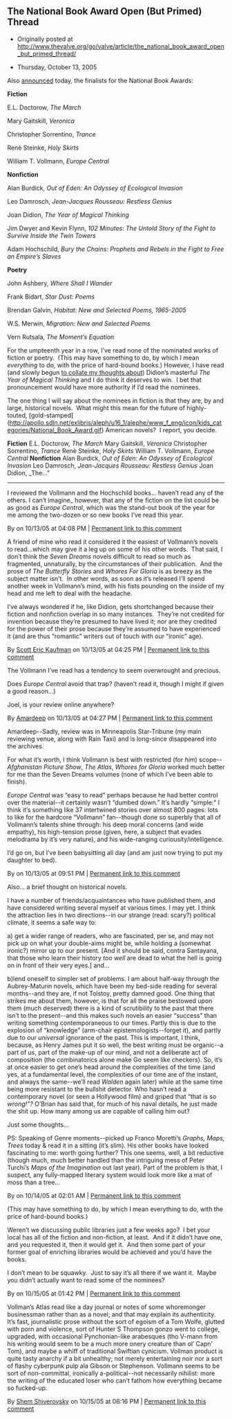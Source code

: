 ## The National Book Award Open (But Primed) Thread

 * Originally posted at http://www.thevalve.org/go/valve/article/the_national_book_award_open_but_primed_thread/

* Thursday, October 13, 2005 

Also [announced](http://www.nationalbook.org/nba2005_finalistlist.html) today, the finalists for the National Book Awards:

**Fiction**

E.L. Doctorow, _The March_ 

Mary Gaitskill, _Veronica_

Christopher Sorrentino, _Trance_

Renè Steinke, _Holy Skirts_

William T. Vollmann, _Europe Central_

**Nonfiction**

Alan Burdick, _Out of Eden: An Odyssey of Ecological Invasion_

Leo Damrosch, _Jean-Jacques Rousseau: Restless Genius_

Joan Didion, _The Year of Magical Thinking_

Jim Dwyer and Kevin Flynn, _102 Minutes: The Untold Story of the Fight to Survive Inside the Twin Towers_

Adam Hochschild, _Bury the Chains: Prophets and Rebels in the Fight to Free an Empire’s Slaves_ 

**Poetry**

John Ashbery, _Where Shall I Wander_

Frank Bidart, _Star Dust: Poems_

Brendan Galvin, _Habitat: New and Selected Poems, 1965-2005_

W.S. Merwin, _Migration: New and Selected Poems_

Vern Rutsala, _The Moment’s Equation_

For the umpteenth year in a row, I’ve read none of the nominated works of fiction or poetry.  (This may have something to do, by which I mean _everything_ to do, with the price of hard-bound books.)  However, I have read (and slowly begun [to collate my thoughts about](http://acephalous.typepad.com/acephalous/2005/10/aegri_somnia_i_.html)) Didion’s masterful _The Year of Magical Thinking_ and I do think it deserves to win.  I bet that pronouncement would have more authority if I’d read the nominees.

The one thing I will say about the nominees in fiction is that they are, by and large, historical novels.  What might this mean for the future of highly-touted, [gold-stamped] (http://apollo.sdln.net/exlibris/aleph/u16_1/alephe/www_f_eng/icon/kids_categories/National_Book_Award.gif) American novels?  I report, you decide.

**Fiction** E.L. Doctorow, _The March_ Mary Gaitskill, _Veronica_ Christopher Sorrentino, _Trance_ Renè Steinke, _Holy Skirts_ William T. Vollmann, _Europe Central_ **Nonfiction** Alan Burdick, _Out of Eden: An Odyssey of Ecological Invasion_ Leo Damrosch, _Jean-Jacques Rousseau: Restless Genius_ Joan Didion, _The…"

---

I reviewed the Vollmann and the Hochschild books… haven’t read any of the others. I can’t 
imagine_ however, that any of the fiction on the list could be as good as _Europe Central_, which was the stand-out book of the year for me among the two-dozen or so new books I’ve read this year.

By  on 10/13/05 at 04:08 PM | [Permanent link to this comment](http://www.thevalve.org/go/valve/article/the_national_book_award_open_but_primed_thread/#4739)
[]()

A friend of mine who read it considered it the easiest of Vollmann’s novels to read...which may give it a leg up on some of his other words.  That said, I don’t think the _Seven Dreams_ novels difficult to read so much as fragmented, unnaturally, by the circumstances of their publication.  And the prose of _The Butterfly Stories_ and _Whores For Gloria_ is as breezy as the subject matter isn’t.  In other words, as soon as it’s released I’ll spend another week in Vollmann’s mind, with his fists pounding on the inside of my head and me left to deal with the headache.

I’ve always wondered if he, like Didion, gets shortchanged because their fiction and nonfiction overlap in so many instances.  They’re not credited for invention because they’re presumed to have lived it; nor are they credited for the power of their prose because they’re assumed to have experienced it (and are thus “romantic” writers out of touch with our “ironic” age).

By [Scott Eric Kaufman](http://acephalous.typepad.com) on 10/13/05 at 04:25 PM | [Permanent link to this comment](http://www.thevalve.org/go/valve/article/the_national_book_award_open_but_primed_thread/#4741)
[]()

The Vollmann I’ve read has a tendency to seem overwrought and precious. 

Does _Europe Central_ avoid that trap? (haven’t read it, though I might if given a good reason...)

Joel, is your review online anywhere?

By [Amardeep](http://www.lehigh.edu/~amsp/blog.html) on 10/13/05 at 04:27 PM | [Permanent link to this comment](http://www.thevalve.org/go/valve/article/the_national_book_award_open_but_primed_thread/#4742)
[]()

Amardeep--Sadly, review was in Minneapolis Star-Tribune (my main reviewing venue, along with Rain Taxi) and is long-since disappeared into the archives. 

For what it’s worth, I think Vollmann is best with restricted (for _him_) scope--_Afghanistan Picture Show_, _The Atlas_, _Whores for Gloria_ worked much better for me than the Seven Dreams volumes (none of which I’ve been able to finish).

_Europe Central_ was “easy to read” perhaps because he had better control over the material--it certainly wasn’t “dumbed down.” It’s hardly “simple:” I think it’s something like 37 intertwined stories over almost 800 pages: lots to like for the hardcore “Vollmann” fan--though done so superbly that all of Vollmann’s talents shine through: his deep moral concerns (and wide empathy), his high-tension prose (given, here, a subject that evades melodrama by it’s very nature), and his wide-ranging curiousity/intelligence.

I’d go on, but I’ve been babysitting all day (and am just now trying to put my daughter to bed).

By  on 10/13/05 at 09:51 PM | [Permanent link to this comment](http://www.thevalve.org/go/valve/article/the_national_book_award_open_but_primed_thread/#4755)
[]()

Also… a brief thought on historical novels.

I have a number of friends/acquaintances who have published them, and have considered writing several myself at various times. I may yet. I think the attraction lies in two directions--in our strange (read: scary?) political climate, it seems a safe way to:

a) get a wider range of readers, who are fascinated, per se, and may not pick up on what your double-aims might be, while holding a (somewhat ironic?) mirror up to our present. [And it should be said, contra Santayana, that those who learn their history _too well_ are dead to what the hell is going on in front of their very eyes.] and…

b)lend oneself to simpler set of problems. I am about half-way through the Aubrey-Maturin novels, which have been my bed-side reading for several months--and they are, if not Tolstoy, pretty damned good. One thing that strikes me about them, however, is that for all the praise bestowed upon them (much deserved) there is a kind of scrutibility to the past that there isn’t to the present--and this makes such novels an easier “success” than writing something contemporaneous to our times. Partly this is due to the explosion of “knowledge” (arm-chair epistemologists--forget it), and partly due to our _universal_ ignorance of the past. This is important, I think, because, as Henry James put it so well, the best writing must be organic--a part of us, part of the make-up of our mind, and not a deliberate act of composition (the combinatorics alone make Go seem like checkers). So, it’s at once easier to get one’s head around the complexities of the time (and yes, at a fundamental level, the complexities of our time are of the instant, and always the same--we’ll read _Walden_ again later) while at the same time being more resistant to the bullshit detector. Who hasn’t read a contemporary novel (or seen a Hollywood film) and griped that “that is so _wrong!”?_ O’Brian has said that, for much of his naval details, he just made the shit up. How many among us are capable of calling him out?

Just some thoughts…

PS: Speaking of Genre moments--picked up Franco Moretti’s _Graphs, Maps, Trees_ today &amp; read it in a sitting (it’s slim). His other books have looked fascinating to me: worth going further? This one seems, well, a bit reductive (though much, much better handled than the intriguing mess of Peter Turchi’s _Maps of the Imagination_ out last year). Part of the problem is that, I suspect, any fully-mapped literary system would look more like a mat of moss than a tree…

By  on 10/14/05 at 02:01 AM | [Permanent link to this comment](http://www.thevalve.org/go/valve/article/the_national_book_award_open_but_primed_thread/#4770)
[]()

(This may have something to do, by which I mean everything to do, with the price of hard-bound books.) 

Weren’t we discussing public libraries just a few weeks ago?  I bet your local has all of the fiction and non-fiction, at least.  And if it didn’t have one, and you requested it, then it would get it.  And then some part of your former goal of enriching libraries would be achieved and you’d have the books.

I don’t mean to be squawky.  Just to say it’s all there if we want it.  Maybe you didn’t actually want to read some of the nominees?

By  on 10/15/05 at 01:42 PM | [Permanent link to this comment](http://www.thevalve.org/go/valve/article/the_national_book_award_open_but_primed_thread/#4782)
[]()

Vollman’s Atlas read like a day journal or notes of some whoremonger businessman rather than as  a novel; and that may explain its authenticity. It’s fast, journalistic prose without the sort of egoism of a Tom Wolfe, glutted with porn and violence, sort of Hunter S Thompson gonzo went to college, upgraded, with occasional Pynchonian-like arabesques (tho V-mann from his writing would seem to be a much more onery creature than ol’ Capn’ Tom), and maybe a whiff of traditional Swiftian cynicism. Vollman product is quite tasty anarchy if a bit unhealthy; not merely entertaining noir nor a sort of flashy cyberpunk  pulp ala Gibson or Stephenson. Vollmann seems to be sort of non-committal, ironically a-political--not necessarily nihilist: more the writing of the educated loser who can’t fathom how everything  became so fucked-up.

By [Shem Shiverovsky](http://yahoo.com) on 10/15/05 at 06:16 PM | [Permanent link to this comment](http://www.thevalve.org/go/valve/article/the_national_book_award_open_but_primed_thread/#4785)

